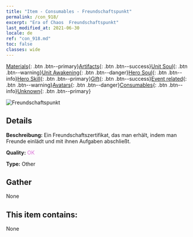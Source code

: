 ```yaml
---
title: "Item - Consumables - Freundschaftspunkt"
permalink: /con_918/
excerpt: "Era of Chaos  Freundschaftspunkt"
last_modified_at: 2021-06-30
locale: de
ref: "con_918.md"
toc: false
classes: wide
---
```

 [Materials](/ItemsDE/){: .btn .btn--primary}[Artifacts](/ItemsDE/Artifacts/){: .btn .btn--success}[Unit Soul](/ItemsDE/UnitSoul/){: .btn .btn--warning}[Unit Awakening](/ItemsDE/UnitAwakening/){: .btn .btn--danger}[Hero Soul](/ItemsDE/HeroSoul/){: .btn .btn--info}[Hero Skill](/ItemsDE/HeroSkill/){: .btn .btn--primary}[Gift](/ItemsDE/Gift/){: .btn .btn--success}[Event related](/ItemsDE/Events/){: .btn .btn--warning}[Avatars](/ItemsDE/Avatars/){: .btn .btn--danger}[Consumables](/ItemsDE/Consumables/){: .btn .btn--info}[Unknown](/ItemsDE/Unknown/){: .btn .btn--primary}

 ![Freundschaftspunkt](/images/t/i_40006.png)

## Details
 **Beschreibung:** Ein Freundschaftszertifikat, das man erhält, indem man Freunde einlädt und mit ihnen Aufgaben abschließt.

 **Quality:** <span style="color: #DA70D6">OK</span>

 **Type:** Other

## Gather

  None

## This item contains:

  None

